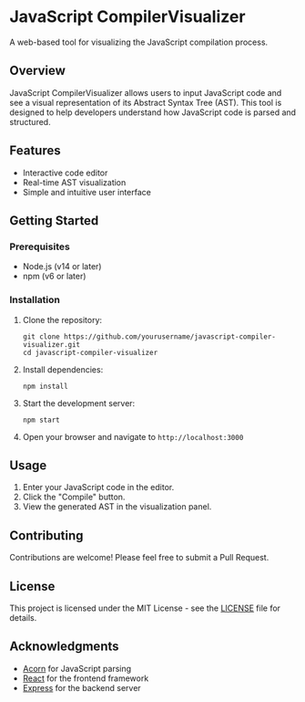 # JavaScript CompilerVisualizer

A web-based tool for visualizing the JavaScript compilation process.

## Overview

JavaScript CompilerVisualizer allows users to input JavaScript code and see a visual representation of its Abstract Syntax Tree (AST). This tool is designed to help developers understand how JavaScript code is parsed and structured.

## Features

- Interactive code editor
- Real-time AST visualization
- Simple and intuitive user interface

## Getting Started

### Prerequisites

- Node.js (v14 or later)
- npm (v6 or later)

### Installation

1. Clone the repository:
   ```
   git clone https://github.com/yourusername/javascript-compiler-visualizer.git
   cd javascript-compiler-visualizer
   ```

2. Install dependencies:
   ```
   npm install
   ```

3. Start the development server:
   ```
   npm start
   ```

4. Open your browser and navigate to `http://localhost:3000`

## Usage

1. Enter your JavaScript code in the editor.
2. Click the "Compile" button.
3. View the generated AST in the visualization panel.

## Contributing

Contributions are welcome! Please feel free to submit a Pull Request.

## License

This project is licensed under the MIT License - see the [LICENSE](LICENSE) file for details.

## Acknowledgments

- [Acorn](https://github.com/acornjs/acorn) for JavaScript parsing
- [React](https://reactjs.org/) for the frontend framework
- [Express](https://expressjs.com/) for the backend server